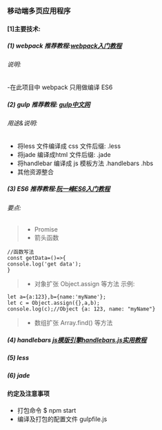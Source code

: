 
### 移动端多页应用程序
#### [1]主要技术:
##### (1) webpack 推荐教程:[webpack入门教程](https://fakefish.github.io/react-webpack-cookbook/index.html)
###### 说明:
-在此项目中 webpack 只用做编译 ES6

##### (2) gulp 推荐教程: [gulp中文网](http://www.gulpjs.com.cn/docs/api/)
###### 用途&说明:
- 将less 文件编译成 css 文件后缀: .less
- 将jade 编译成html 文件后缀: .jade
- 将handlebar 编译成 js 模板方法  .handlebars .hbs
- 其他资源整合

##### (3) ES6 推荐教程:[阮一峰ES6入门教程](http://es6.ruanyifeng.com/)
###### 要点:
> * Promise
> * 箭头函数 

```
//函数写法 
const getData=()=>{
console.log('get data');
}

```

> * 对象扩张 Object.assign 等方法 示例:

```
let a={a:123},b={name:'myName'}; 
let c = Object.assign({},a,b);
console.log(c);//Object {a: 123, name: "myName"}

```

> * 数组扩张  Array.find() 等方法

##### (4) handlebars [js模版引擎handlebars.js实用教程](http://www.cnblogs.com/iyangyuan/archive/2013/12/12/3471227.html)
##### (5) less
##### (6) jade
#### 约定及注意事项

- 打包命令 $ npm start
- 编译及打包的配置文件 gulpfile.js